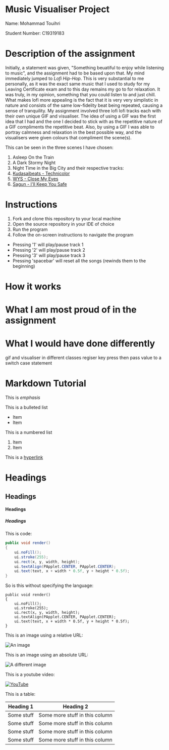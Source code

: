# Music Visualiser Project
Name: Mohammad Touihri

Student Number: C19319183

# Description of the assignment
Initially, a statement was given, "Something beuatiful to enjoy while listening to music", and the assignment had to be based upon that.
My mind immediately jumped to *Lofi Hip-Hop*. This is very substantial to me personally, as it was the exact same music that I used to study for my Leaving Certificate exam and to this day
remains my go to for relaxation. It was truly, in my opinion, something that you could listen to and just chill. 
What makes lofi more appealing is the fact that it is very very simplistic in nature and consists of the same low-fidelity beat being repeated, causing a sense of tranquility. 
My assignment involved three lofi  lofi tracks each with their own unique GIF and visualiser. The idea of using a GIF was the first idea that I had and the one
I decided to stick with as the repetitive nature of a GIF compliments the repetitive beat. Also, by using a GIF I was able to portray calmness and relaxation
in the best possible way, and the visualisers were given colours that compliment the scene(s). 

This can be seen in the three scenes I have chosen:
1. Asleep On the Train
2. A Dark Stormy Night
3. Night Time in the Big City 
and their respective tracks:
1. [Kudasaibeats - Technicolor](https://www.youtube.com/watch?v=EaE4QKv9lGk)
2. [WYS - Close My Eyes](https://www.youtube.com/watch?v=ICkW1_r9f80&t=29s)
3. [Sagun - I'll Keep You Safe](https://www.youtube.com/watch?v=7ly7Mhle-4M)


# Instructions
1. Fork and clone this repository to your local machine
2. Open the source repository in your IDE of choice
3. Run the program
4. Follow the on-screen instructions to navigate the program
- Pressing '1' will play/pause track 1
- Pressing '2' will play/pause track 2
- Pressing '3' will play/pause track 3
- Pressing 'spacebar' will reset all the songs (rewinds them to the beginning)


# How it works



# What I am most proud of in the assignment



# What I would have done differently
gif and visualiser in different classes
regiser key press then pass value to a switch case statement




# Markdown Tutorial

This is *emphasis*

This is a bulleted list

- Item
- Item

This is a numbered list

1. Item
1. Item

This is a [hyperlink](http://bryanduggan.org)

# Headings
## Headings
#### Headings
##### Headings

This is code:

```Java
public void render()
{
	ui.noFill();
	ui.stroke(255);
	ui.rect(x, y, width, height);
	ui.textAlign(PApplet.CENTER, PApplet.CENTER);
	ui.text(text, x + width * 0.5f, y + height * 0.5f);
}
```

So is this without specifying the language:

```
public void render()
{
	ui.noFill();
	ui.stroke(255);
	ui.rect(x, y, width, height);
	ui.textAlign(PApplet.CENTER, PApplet.CENTER);
	ui.text(text, x + width * 0.5f, y + height * 0.5f);
}
```

This is an image using a relative URL:

![An image](images/p8.png)

This is an image using an absolute URL:

![A different image](https://bryanduggandotorg.files.wordpress.com/2019/02/infinite-forms-00045.png?w=595&h=&zoom=2)

This is a youtube video:

[![YouTube](http://img.youtube.com/vi/J2kHSSFA4NU/0.jpg)](https://www.youtube.com/watch?v=J2kHSSFA4NU)

This is a table:

| Heading 1 | Heading 2 |
|-----------|-----------|
|Some stuff | Some more stuff in this column |
|Some stuff | Some more stuff in this column |
|Some stuff | Some more stuff in this column |
|Some stuff | Some more stuff in this column |

